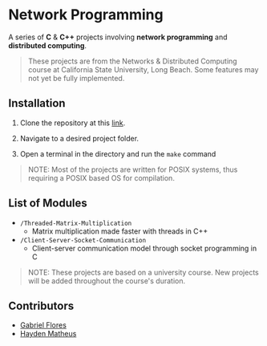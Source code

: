 # Network Programming

A series of __C__ & __C++__ projects involving __network programming__ and __distributed computing__.

> These projects are from the Networks & Distributed Computing course at California State University, Long Beach. Some features may not yet be fully implemented.

## Installation

1. Clone the repository at this [link](https://github.com/rgabeflores/Network-Programming.git).

2. Navigate to a desired project folder.

3. Open a terminal in the directory and run the `make` command

> NOTE: Most of the projects are written for POSIX systems, thus requiring a POSIX based OS for compilation.

## List of Modules
* `/Threaded-Matrix-Multiplication` 
	* Matrix multiplication made faster with threads in C++
* `/Client-Server-Socket-Communication` 
	* Client-server communication model through socket programming in C

> NOTE: These projects are based on a university course. New projects will be added throughout the course's duration.

## Contributors

* [Gabriel Flores](https://github.com/rgabeflores)
* [Hayden Matheus](https://github.com/)